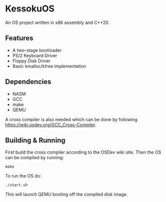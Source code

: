# KessokuOS
An OS project written in x86 assembly and C++20.

## Features
- A two-stage bootloader
- PS/2 Keyboard Driver
- Floppy Disk Driver
- Basic kmalloc/kfree implementation

## Dependencies
- NASM
- GCC
- make
- QEMU

A cross compiler is also needed which can be done by following https://wiki.osdev.org/GCC_Cross-Compiler.

## Building & Running
First build the cross compiler according to the OSDev wiki site. Then the OS can be compiled by running:
```
make
```

To run the OS do:
```
./start.sh
```

This will launch QEMU booting off the compiled disk image.
